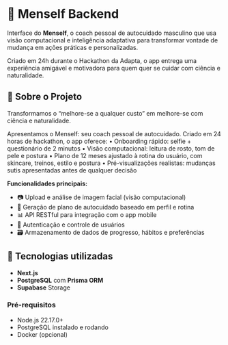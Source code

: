 # 🧠 Menself Backend

Interface do **Menself**, o coach pessoal de autocuidado masculino que usa visão computacional e inteligência adaptativa para transformar vontade de mudança em ações práticas e personalizadas.

Criado em 24h durante o Hackathon da Adapta, o app entrega uma experiência amigável e motivadora para quem quer se cuidar com ciência e naturalidade.

## 🚀 Sobre o Projeto

Transformamos o “melhore-se a qualquer custo” em melhore-se com ciência e naturalidade.

Apresentamos o Menself: seu coach pessoal de autocuidado. Criado em 24 horas de hackathon, o app oferece:
•	Onboarding rápido: selfie + questionário de 2 minutos
•	Visão computacional: leitura de rosto, tom de pele e postura
•	Plano de 12 meses ajustado à rotina do usuário, com skincare, treinos, estilo e postura
•	Pré-visualizações realistas: mudanças sutis apresentadas antes de qualquer decisão


**Funcionalidades principais:**
- 📷 Upload e análise de imagem facial (visão computacional)
- 🧠 Geração de plano de autocuidado baseado em perfil e rotina
- 📊 API RESTful para integração com o app mobile
- 🧪 Autenticação e controle de usuários
- 🗃️ Armazenamento de dados de progresso, hábitos e preferências

## 🧩 Tecnologias utilizadas

- **Next.js**
- **PostgreSQL** com **Prisma ORM**
- **Supabase** Storage


### Pré-requisitos
- Node.js 22.17.0+
- PostgreSQL instalado e rodando
- Docker (opcional)
